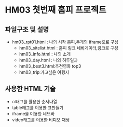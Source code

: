 # HM03 첫번째 홈피 프로젝트
## 파일구조 및 설명
- hm03_rpt01.html : 나의 시작 홈피,두개의 iframe으로 구성
  - hm03_sitelist.html : 홈피 링크 네비게이터,링크로 구성
  - hm03_info.html : 나의 소개
  - hm03_day.html : 나의 하루일과
  - hm03_best3.html:추천영화 top3
  - hm03_trip:가고싶은 여행지
## 사용한 HTML 기술
 - ol태그를 활용한 순서나열
 - table태그를 이용한 표만들기
 - iframe을 이용한 네브바
 - video태그를 이용한 비디오 재생
